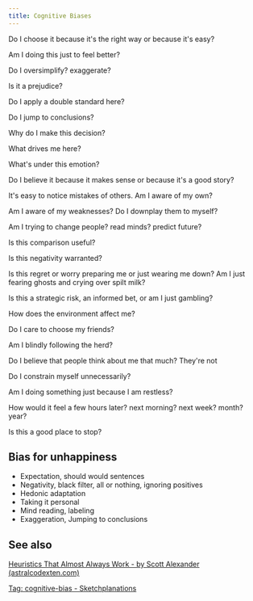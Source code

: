 ```yaml
---
title: Cognitive Biases
---
```



Do I choose it because it's the right way or because it's easy?

Am I doing this just to feel better?

Do I oversimplify? exaggerate?

Is it a prejudice?

Do I apply a double standard here?

Do I jump to conclusions?

Why do I make this decision? 

What drives me here?

What's under this emotion?

Do I believe it because it makes sense or because it's a good story?

It's easy to notice mistakes of others. Am I aware of my own?

Am I aware of my weaknesses? Do I downplay them to myself? 

Am I trying to change people? read minds? predict future?

Is this comparison useful? 

Is this negativity warranted?

Is this regret or worry preparing me or just wearing me down? Am I just fearing ghosts and crying over spilt milk?

Is this a strategic risk, an informed bet, or am I just gambling?

How does the environment affect me?

Do I care to choose my friends?

Am I blindly following the herd?

Do I believe that people think about me that much? They're not

Do I constrain myself unnecessarily?

Am I doing something just because I am restless? 

How would it feel a few hours later? next morning? next week? month? year?

Is this a good place to stop?


## Bias for unhappiness

- Expectation, should would sentences
- Negativity, black filter, all or nothing, ignoring positives
- Hedonic adaptation
- Taking it personal
- Mind reading, labeling
- Exaggeration, Jumping to conclusions

## See also

[Heuristics That Almost Always Work - by Scott Alexander (astralcodexten.com)](https://www.astralcodexten.com/p/heuristics-that-almost-always-work)

[Tag: cognitive-bias - Sketchplanations](https://sketchplanations.com/tags/cognitive-bias)
